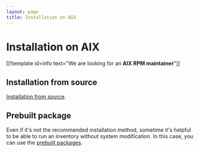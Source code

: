 ```yaml
---
layout: page
title: Installation on AIX
---
```


# Installation on AIX

[[!template  id=info text="We are looking for an **AIX RPM maintainer**"]]

## Installation from source

[Installation from source](/documentation/documentation/agent/installation/source.html).

## Prebuilt package

Even if it's not the recommended installation method, sometime it's helpful to be able to
run an inventory without system modification. In this case, you can use the [prebuilt packages](/documentation/documentation/agent/installation/prebuilt.html).
